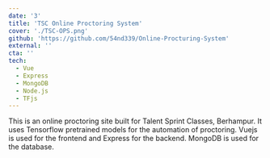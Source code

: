 ```yaml
---
date: '3'
title: 'TSC Online Proctoring System'
cover: './TSC-OPS.png'
github: 'https://github.com/54nd339/Online-Procturing-System'
external: ''
cta: ''
tech:
  - Vue
  - Express
  - MongoDB
  - Node.js
  - TFjs
---
```


This is an online proctoring site built for Talent Sprint Classes, Berhampur. It uses Tensorflow pretrained models for the automation of proctoring. Vuejs is used for the frontend and Express for the backend. MongoDB is used for the database.